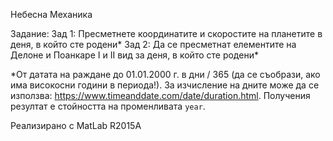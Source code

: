 Небесна Механика

Задание: 
Зад 1: Пресметнете координатите и скоростите на планетите в деня, в който сте родени*
Зад 2: Да се пресметнат елементите на Делоне и Поанкаре I и II вид за деня, в който сте родени*

*От датата на раждане до 01.01.2000 г. в дни / 365 (да се съобрази, ако има високосни години в периода!). За изчисление на дните може да се използва: https://www.timeanddate.com/date/duration.html. Получения резултат е стойността на променливата `year`.

Реализирано с MatLab R2015A



